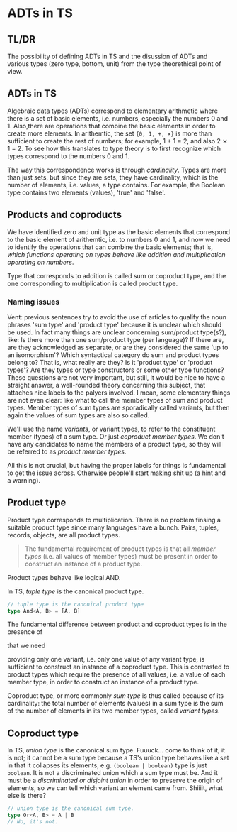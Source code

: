# ADTs in TS

## TL/DR
The possibility of defining ADTs in TS and the disussion of ADTs and various types (zero type, bottom, unit) from the type theorethical point of view.

## ADTs in TS

Algebraic data types (ADTs) correspond to elementary arithmetic where there is a set of basic elements, i.e. numbers, especially the numbers 0 and 1. Also,there are operations that combine the basic elements in order to create more elements. In arithemtic, the set `{0, 1, +, ⨯}` is more than sufficient to create the rest of numbers; for example, 1 + 1 = 2, and also 2 ⨯ 1 = 2. To see how this translates to type theory is to first recognize which types correspond to the numbers 0 and 1.

The way this correspondence works is through *cardinality*. Types are more than just sets, but since they are sets, they have cardinality, which is the number of elements, i.e. values, a type contains. For example, the Boolean type contains two elements (values), 'true' and 'false'.


## Products and coproducts

We have identified zero and unit type as the basic elements that correspond to the basic element of arithemtic, i.e. to numbers 0 and 1, and now we need to identify the operations that can combine the basic elements; that is, *which functions operating on types behave like addition and multiplication operating on numbers*.

Type that corresponds to addition is called sum or coproduct type, and the one corresponding to multiplication is called product type.

### Naming issues

Vent: previous sentences try to avoid the use of articles to qualify the noun phrases 'sum type' and 'product type' because it is unclear which should be used. In fact many things are unclear concerning sum/product type(s?), like: Is there more than one sum/product type (per language)? If there are, are they acknowledged as separate, or are they considered the same 'up to an isomorphism'? Which syntactical category do sum and product types belong to? That is, what really are they? Is it 'product type' or 'product types'? Are they types or type constructors or some other type functions? These questions are not very important, but still, it would be nice to have a straight answer, a well-rounded theory concerning this subject, that attaches nice labels to the palyers involved. I mean, some elementary things are not even clear: like what to call the member types of sum and product types. Member types of sum types are sporadically called variants, but then again the values of sum types are also so called.

We'll use the name *variants*, or variant types, to refer to the constituent member (types) of a sum type. Or just *coproduct member types*. We don't have any candidates to name the members of a product type, so they will be referred to as *product member types*.

All this is not crucial, but having the proper labels for things is fundamental to get the issue across. Otherwise people'll start making shit up (a hint and a warning).

## Product type

Product type corresponds to multiplication. There is no problem finsing a suitable product type since many languages have a bunch. Pairs, tuples, records, objects, are all product types.

>The fundamental requirement of product types is that all *member types* (i.e. all values of member types) must be present in order to construct an instance of a product type.

Product types behave like logical AND.

In TS, *tuple type* is the canonical product type.

```ts
// tuple type is the canonical product type
type And<A, B> = [A, B]
```



The fundamental difference between product and coproduct types is in the presence of 

that we need 

providing only one variant, i.e. only one value of any variant type, is sufficient to construct an instance of a coproduct type. This is contrasted to product types which require the presence of all values, i.e. a value of each member type, in order to construct an instance of a product type.


Coproduct type, or more commonly *sum type* is thus called because of its cardinality: the total number of elements (values) in a sum type is the sum of the number of elements in its two member types, called *variant types*.



## Coproduct type


In TS, *union type* is the canonical sum type. Fuuuck... come to think of it, it is not; it cannot be a sum type because a TS's union type behaves like a set in that it collapses its elements, e.g. `(boolean | boolean)` type is just `boolean`. It is not a discriminated union which a sum type must be. And it must be a *discriminated or disjoint union* in order to preserve the origin of elements, so we can tell which variant an element came from. Shiiiit, what else is there?

```ts
// union type is the canonical sum type.
type Or<A, B> = A | B
// No, it's not.
```
